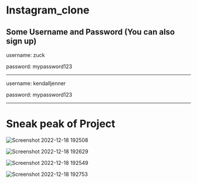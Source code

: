 # Instagram_clone 

## Some Username and Password (You can also sign up)

username: zuck

password: mypassword123
<hr/>
username: kendalljenner

password: mypassword123
<hr/>

# Sneak peak of Project
![Screenshot 2022-12-18 192508](https://user-images.githubusercontent.com/93304640/208305199-89790eb0-8db3-48e0-a3f7-7f981fd5fadf.png)

![Screenshot 2022-12-18 192629](https://user-images.githubusercontent.com/93304640/208305208-a743e701-20c7-441e-ba88-44e916a5c108.png)

![Screenshot 2022-12-18 192549](https://user-images.githubusercontent.com/93304640/208305207-9aa7ca61-56ac-46bc-96ab-f77fb6228454.png)

![Screenshot 2022-12-18 192753](https://user-images.githubusercontent.com/93304640/208305212-91f7abf5-61f3-4789-ba03-342bd49ec7fc.png)
